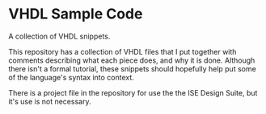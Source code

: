 # VHDL Sample Code
A collection of VHDL snippets.

This repository has a collection of VHDL files that I put together with comments describing what each piece does, and why it is done. Although there isn't a formal tutorial, these snippets should hopefully help put some of the language's syntax into context.

There is a project file in the repository for use the the ISE Design Suite, but it's use is not necessary.
